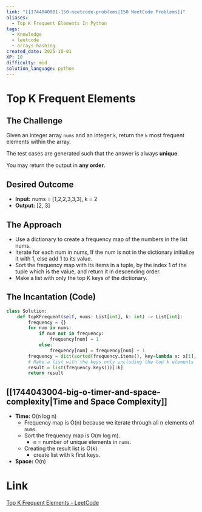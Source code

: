 ```yaml
---
link: "[[1744040981-150-neetcode-problems|150 NeetCode Problems]]"
aliases:
  - Top K Frequent Elements In Python
tags:
  - Knowledge
  - leetcode
  - arrays-hashing
created_date: 2025-10-01
XP: 10
difficulty: mid
solution_language: python
---
```

# Top K Frequent Elements
## The Challenge
Given an integer array `nums` and an integer `k`, return the `k` most frequent elements within the array.

The test cases are generated such that the answer is always **unique**.

You may return the output in **any order**.
## Desired Outcome
- **Input:** nums = [1,2,2,3,3,3], k = 2
- **Output:** [2, 3]
## The Approach
- Use a dictionary to create a frequency map of the numbers in the list nums.
- Iterate for each num in nums, If the num is not in the dictionary initialize it with 1, else add 1 to its value.
- Sort the frequency map with its items in a tuple, by the index 1 of the tuple which is the value, and return it in descending order.
- Make a list with only the top K keys of the dictionary.
## The Incantation (Code)
```python
class Solution:
    def topKFrequent(self, nums: List[int], k: int) -> List[int]:
        frequency = {}
        for num in nums:
            if num not in frequency:
                frequency[num] = 1
            else:
                frequency[num] = frequency[num] + 1
        frequency = dict(sorted(frequency.items(), key=lambda x: x[1], reverse=True))
        # Make a list with the keys only including the top k elements
        result = list(frequency.keys())[:k]
        return result
```
## [[1744043004-big-o-timer-and-space-complexity|Time and Space Complexity]]
- **Time:** O(n log n)
	- Frequency map is O(n) because we iterate through all n elements of `nums`.
	- Sort the frequency map is O(m log m).
		- `m` = number of unique elements in `nums`.
	- Creating the result list is O(k).
		- create list with k first keys.
- **Space:** O(n)
# Link
[Top K Frequent Elements - LeetCode](https://leetcode.com/problems/top-k-frequent-elements/description/)
